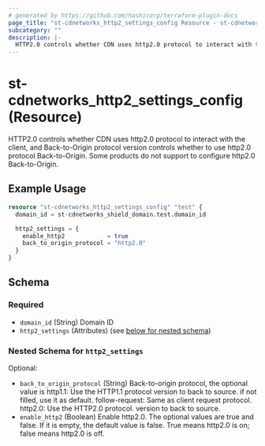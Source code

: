```yaml
---
# generated by https://github.com/hashicorp/terraform-plugin-docs
page_title: "st-cdnetworks_http2_settings_config Resource - st-cdnetworks"
subcategory: ""
description: |-
  HTTP2.0 controls whether CDN uses http2.0 protocol to interact with the client, and Back-to-Origin protocol version controls whether to use http2.0 protocol Back-to-Origin. Some products do not support to configure http2.0 Back-to-Origin.
---
```


# st-cdnetworks_http2_settings_config (Resource)

HTTP2.0 controls whether CDN uses http2.0 protocol to interact with the client, and Back-to-Origin protocol version controls whether to use http2.0 protocol Back-to-Origin. Some products do not support to configure http2.0 Back-to-Origin.

## Example Usage

```terraform
resource "st-cdnetworks_http2_settings_config" "test" {
  domain_id = st-cdnetworks_shield_domain.test.domain_id

  http2_settings = {
    enable_http2            = true
    back_to_origin_protocol = "http2.0"
  }
}
```

<!-- schema generated by tfplugindocs -->
## Schema

### Required

- `domain_id` (String) Domain ID
- `http2_settings` (Attributes) (see [below for nested schema](#nestedatt--http2_settings))

<a id="nestedatt--http2_settings"></a>
### Nested Schema for `http2_settings`

Optional:

- `back_to_origin_protocol` (String) Back-to-origin protocol, the optional value is
                                    http1.1: Use the HTTP1.1 protocol version to back to source. if not filled, use it as default.
                                    follow-request: Same as client request protocol.
                                    http2.0: Use the HTTP2.0 protocol. version to back to source.
- `enable_http2` (Boolean) Enable http2.0. The optional values are true and false. If it is empty, the default value is false. True means http2.0 is on; false means http2.0 is off.
